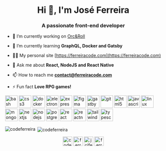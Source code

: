 <h1 align="center">Hi 👋, I'm José Ferreira</h1>
<h3 align="center">A passionate front-end developer</h3>

- 🔭 I’m currently working on [Orc&Roll](https://www.orcnroll.com/)

- 🌱 I’m currently learning **GraphQL, Docker and Gatsby**

- 👨‍💻 My personal site [https://ferreiracode.com](https://ferreiracode.com)

- 💬 Ask me about **React, NodeJS and React Native**

- 📫 How to reach me **contact@ferreiracode.com**

- ⚡ Fun fact **Love RPG games!**

<p align="left"><img src="https://www.vectorlogo.zone/logos/gnu_bash/gnu_bash-icon.svg" alt="bash" width="40" height="40"/> <img src="https://devicons.github.io/devicon/devicon.git/icons/css3/css3-original-wordmark.svg" alt="css3" width="40" height="40"/> <img src="https://devicons.github.io/devicon/devicon.git/icons/docker/docker-original-wordmark.svg" alt="docker" width="40" height="40"/> <img src="https://devicons.github.io/devicon/devicon.git/icons/electron/electron-original.svg" alt="electron" width="40" height="40"/> <img src="https://devicons.github.io/devicon/devicon.git/icons/express/express-original-wordmark.svg" alt="express" width="40" height="40"/> <img src="https://www.vectorlogo.zone/logos/figma/figma-icon.svg" alt="figma" width="40" height="40"/> <img src="https://www.vectorlogo.zone/logos/gatsbyjs/gatsbyjs-icon.svg" alt="gastby" width="40" height="40"/> <img src="https://www.vectorlogo.zone/logos/git-scm/git-scm-icon.svg" alt="git" width="40" height="40"/> <img src="https://devicons.github.io/devicon/devicon.git/icons/html5/html5-original-wordmark.svg" alt="html5" width="40" height="40"/> <img src="https://devicons.github.io/devicon/devicon.git/icons/javascript/javascript-original.svg" alt="javascript" width="40" height="40"/> <img src="https://devicons.github.io/devicon/devicon.git/icons/linux/linux-original.svg" alt="linux" width="40" height="40"/> <img src="https://devicons.github.io/devicon/devicon.git/icons/mongodb/mongodb-original-wordmark.svg" alt="mongodb" width="40" height="40"/> <img src="https://cdn.worldvectorlogo.com/logos/nextjs-3.svg" alt="nextjs" width="40" height="40"/> <img src="https://devicons.github.io/devicon/devicon.git/icons/nodejs/nodejs-original-wordmark.svg" alt="nodejs" width="40" height="40"/> <img src="https://devicons.github.io/devicon/devicon.git/icons/postgresql/postgresql-original-wordmark.svg" alt="postgresql" width="40" height="40"/> <img src="https://devicons.github.io/devicon/devicon.git/icons/react/react-original-wordmark.svg" alt="react" width="40" height="40"/> <img src="https://reactnative.dev/img/header_logo.svg" alt="reactnative" width="40" height="40"/> <img src="https://www.vectorlogo.zone/logos/tailwindcss/tailwindcss-icon.svg" alt="tailwind" width="40" height="40"/> <img src="https://devicons.github.io/devicon/devicon.git/icons/typescript/typescript-original.svg" alt="typescript" width="40" height="40"/></p><p><img align="left" src="https://github-readme-stats.vercel.app/api/top-langs/?username=codeferreira&layout=compact&hide=html" alt="codeferreira" /></p>

<p>&nbsp;<img align="center" src="https://github-readme-stats.vercel.app/api?username=codeferreira&show_icons=true" alt="codeferreira" /></p>

<p align="center">
<a href="https://dev.to/codeferreira" target="blank"><img align="center" src="https://cdn.jsdelivr.net/npm/simple-icons@3.0.1/icons/dev-dot-to.svg" alt="codeferreira" height="30" width="30" /></a>
<a href="https://twitter.com/ferreiracoder" target="blank"><img align="center" src="https://cdn.jsdelivr.net/npm/simple-icons@3.0.1/icons/twitter.svg" alt="ferreiracoder" height="30" width="30" /></a>
<a href="https://linkedin.com/in/jcjferreira" target="blank"><img align="center" src="https://cdn.jsdelivr.net/npm/simple-icons@3.0.1/icons/linkedin.svg" alt="jcjferreira" height="30" width="30" /></a>
<a href="https://instagram.com/ferreiracode" target="blank"><img align="center" src="https://cdn.jsdelivr.net/npm/simple-icons@3.0.1/icons/instagram.svg" alt="ferreiracode" height="30" width="30" /></a>
</p>
